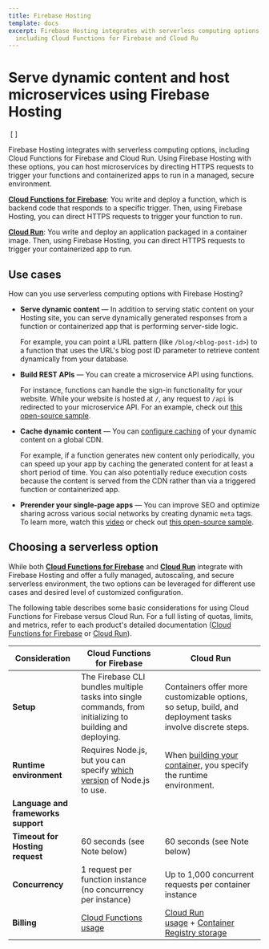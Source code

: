 ```yaml
---
title: Firebase Hosting
template: docs
excerpt: Firebase Hosting integrates with serverless computing options,
  including Cloud Functions for Firebase and Cloud Ru
---
```

<!--StartFragment-->

# Serve dynamic content and host microservices using Firebase Hosting

 \[ ]

Firebase Hosting integrates with serverless computing options, including Cloud Functions for Firebase and Cloud Run. Using Firebase Hosting with these options, you can host microservices by directing HTTPS requests to trigger your functions and containerized apps to run in a managed, secure environment.

**[Cloud Functions for Firebase](https://firebase.google.com/docs/hosting/functions)**: You write and deploy a function, which is backend code that responds to a specific trigger. Then, using Firebase Hosting, you can direct HTTPS requests to trigger your function to run.

**[Cloud Run](https://firebase.google.com/docs/hosting/cloud-run)**: You write and deploy an application packaged in a container image. Then, using Firebase Hosting, you can direct HTTPS requests to trigger your containerized app to run.

## Use cases

How can you use serverless computing options with Firebase Hosting?

* **Serve dynamic content** — In addition to serving static content on your Hosting site, you can serve dynamically generated responses from a function or containerized app that is performing server-side logic.

  For example, you can point a URL pattern (like `/blog/<blog-post-id>`) to a function that uses the URL's blog post ID parameter to retrieve content dynamically from your database.
* **Build REST APIs** — You can create a microservice API using functions.

  For instance, functions can handle the sign-in functionality for your website. While your website is hosted at `/`, any request to `/api` is redirected to your microservice API. For an example, check out [this open-source sample](https://github.com/firebase/functions-samples/tree/Node-8/authenticated-json-api).
* **Cache dynamic content** — You can [configure caching](https://firebase.google.com/docs/hosting/manage-cache) of your dynamic content on a global CDN.

  For example, if a function generates new content only periodically, you can speed up your app by caching the generated content for at least a short period of time. You can also potentially reduce execution costs because the content is served from the CDN rather than via a triggered function or containerized app.
* **Prerender your single-page apps** — You can improve SEO and optimize sharing across various social networks by creating dynamic `meta` tags. To learn more, watch this [video](https://www.youtube.com/watch?v=82tZAPMHfT4) or check out [this open-source sample](https://github.com/firebase/functions-samples/tree/Node-8/isomorphic-react-app).

## Choosing a serverless option

While both **[Cloud Functions for Firebase](https://firebase.google.com/docs/hosting/functions)** and **[Cloud Run](https://firebase.google.com/docs/hosting/cloud-run)** integrate with Firebase Hosting and offer a fully managed, autoscaling, and secure serverless environment, the two options can be leveraged for different use cases and desired level of customized configuration.

The following table describes some basic considerations for using Cloud Functions for Firebase versus Cloud Run. For a full listing of quotas, limits, and metrics, refer to each product's detailed documentation ([Cloud Functions for Firebase](https://firebase.google.com/docs/functions/quotas) or [Cloud Run](https://cloud.google.com/run/quotas)).

| **Consideration**                   | **Cloud Functions for Firebase**                                                                                                                          | **Cloud Run**                                                                                                                         |
| ----------------------------------- | --------------------------------------------------------------------------------------------------------------------------------------------------------- | ------------------------------------------------------------------------------------------------------------------------------------- |
| **Setup**                           | The Firebase CLI bundles multiple tasks into single commands, from initializing to building and deploying.                                                | Containers offer more customizable options, so setup, build, and deployment tasks involve discrete steps.                             |
| **Runtime environment**             | Requires Node.js, but you can specify [which version](https://firebase.google.com/docs/functions/manage-functions#set_runtime_options) of Node.js to use. | When [building your container](https://firebase.google.com/docs/hosting/cloud-run#containerize), you specify the runtime environment. |
| **Language and frameworks support** |                                                                                                                                                           |                                                                                                                                       |
| **Timeout for Hosting request**     | 60 seconds (see Note below)                                                                                                                               | 60 seconds (see Note below)                                                                                                           |
| **Concurrency**                     | 1 request per function instance (no concurrency per instance)                                                                                             | Up to 1,000 concurrent requests per container instance                                                                                |
| **Billing**                         | [Cloud Functions usage](https://firebase.google.com/pricing)                                                                                              | [Cloud Run usage](https://cloud.google.com/run/pricing) + [Container Registry storage](https://cloud.google.com/container-registry/)  |

<!--EndFragment-->
